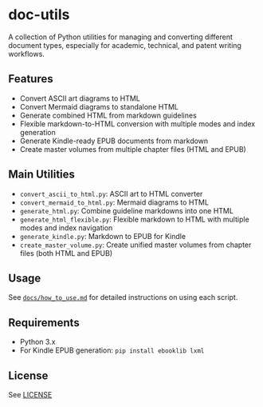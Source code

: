 # doc-utils

A collection of Python utilities for managing and converting different document types, especially for academic, technical, and patent writing workflows.

## Features
- Convert ASCII art diagrams to HTML
- Convert Mermaid diagrams to standalone HTML
- Generate combined HTML from markdown guidelines
- Flexible markdown-to-HTML conversion with multiple modes and index generation
- Generate Kindle-ready EPUB documents from markdown
- Create master volumes from multiple chapter files (HTML and EPUB)

## Main Utilities
- `convert_ascii_to_html.py`: ASCII art to HTML converter
- `convert_mermaid_to_html.py`: Mermaid diagrams to HTML
- `generate_html.py`: Combine guideline markdowns into one HTML
- `generate_html_flexible.py`: Flexible markdown to HTML with multiple modes and index navigation
- `generate_kindle.py`: Markdown to EPUB for Kindle
- `create_master_volume.py`: Create unified master volumes from chapter files (both HTML and EPUB)

## Usage
See [`docs/how_to_use.md`](docs/how_to_use.md) for detailed instructions on using each script.

## Requirements
- Python 3.x
- For Kindle EPUB generation: `pip install ebooklib lxml`

## License
See [LICENSE](LICENSE)
